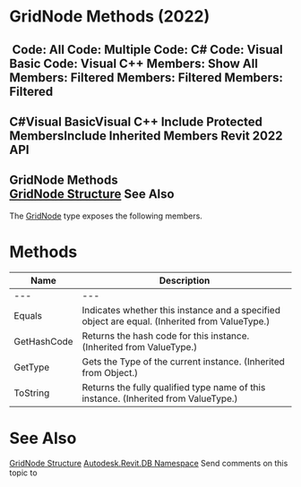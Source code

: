 # GridNode Methods (2022)

﻿
 Code: All Code: Multiple Code: C# Code: Visual Basic Code: Visual C++  Members: Show All Members: Filtered Members: Filtered Members: Filtered   
---  
C#Visual BasicVisual C++
Include Protected MembersInclude Inherited Members
Revit 2022 API  
---  
GridNode Methods  
[GridNode Structure](231a5e2c-a18a-7710-a514-b320c4a2cc70.md "GridNode Structure") See Also  
---  
The [GridNode](231a5e2c-a18a-7710-a514-b320c4a2cc70.md "GridNode Structure") type exposes the following members.
# Methods
| Name | Description |
| --- | --- |
| --- | --- | --- |
| Equals | Indicates whether this instance and a specified object are equal. (Inherited from ValueType.) |
| GetHashCode | Returns the hash code for this instance. (Inherited from ValueType.) |
| GetType | Gets the Type of the current instance. (Inherited from Object.) |
| ToString | Returns the fully qualified type name of this instance. (Inherited from ValueType.) |

# See Also
[GridNode Structure](231a5e2c-a18a-7710-a514-b320c4a2cc70.md "GridNode Structure")
[Autodesk.Revit.DB Namespace](87546ba7-461b-c646-cbb1-2cb8f5bff8b2.md "Autodesk.Revit.DB Namespace")
Send comments on this topic to 